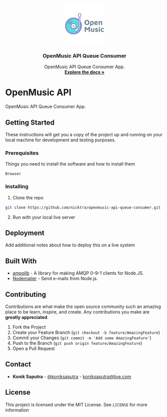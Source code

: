 <p align="center">
  <a href="https://github.com/nicktra/openmusic-api-queue-consumer">
    <img src="logo.png" alt="Logo" width="128" height="128">
  </a>

  <h3 align="center">OpenMusic API Queue Consumer</h3>

  <p align="center">
    OpenMusic API Queue Consumer App.
    <br />
    <a href="https://github.com/nicktra/openmusic-api-queue-consumer"><strong>Explore the docs »</strong></a>
  </p>
</p>

# OpenMusic API

OpenMusic API Queue Consumer App.

## Getting Started

These instructions will get you a copy of the project up and running on your local machine for development and testing purposes.

### Prerequisites

Things you need to install the software and how to install them

```
Browser
```

### Installing

1. Clone the repo
```sh
git clone https://github.com/nicktra/openmusic-api-queue-consumer.git
```
2. Run with your local live server

## Deployment

Add additional notes about how to deploy this on a live system

## Built With

* [ampqlib](https://github.com/squaremo/amqp.node) - A library for making AMQP 0-9-1 clients for Node.JS.
* [Nodemailer](https://github.com/nodemailer/nodemailer) - Send e-mails from Node.js.

## Contributing

Contributions are what make the open source community such an amazing place to be learn, inspire, and create. Any contributions you make are **greatly appreciated**.

1. Fork the Project
2. Create your Feature Branch (`git checkout -b feature/AmazingFeature`)
3. Commit your Changes (`git commit -m 'Add some AmazingFeature'`)
4. Push to the Branch (`git push origin feature/AmazingFeature`)
5. Open a Pull Request

## Contact

* **Konik Saputra** - [@koniksaputra](https://twitter.com/koniksaputra) - koniksaputra@live.com

## License

This project is licensed under the MIT License. See `LICENSE` for more information